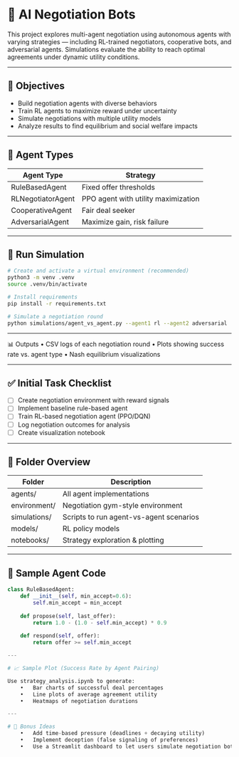 # 🤝 AI Negotiation Bots

This project explores multi-agent negotiation using autonomous agents with varying strategies — including RL-trained negotiators, cooperative bots, and adversarial agents. Simulations evaluate the ability to reach optimal agreements under dynamic utility conditions.

---

## 🎯 Objectives
- Build negotiation agents with diverse behaviors
- Train RL agents to maximize reward under uncertainty
- Simulate negotiations with multiple utility models
- Analyze results to find equilibrium and social welfare impacts

---

## 🧠 Agent Types
| Agent Type         | Strategy                      |
|--------------------|-------------------------------|
| RuleBasedAgent     | Fixed offer thresholds        |
| RLNegotiatorAgent  | PPO agent with utility maximization |
| CooperativeAgent   | Fair deal seeker              |
| AdversarialAgent   | Maximize gain, risk failure   |

---

## 🚀 Run Simulation

```bash
# Create and activate a virtual environment (recommended)
python3 -m venv .venv
source .venv/bin/activate

# Install requirements
pip install -r requirements.txt

# Simulate a negotiation round
python simulations/agent_vs_agent.py --agent1 rl --agent2 adversarial
```

---

📊 Outputs
	•	CSV logs of each negotiation round
	•	Plots showing success rate vs. agent type
	•	Nash equilibrium visualizations

---

## ✅ Initial Task Checklist
- [ ] Create negotiation environment with reward signals
- [ ] Implement baseline rule-based agent
- [ ] Train RL-based negotiation agent (PPO/DQN)
- [ ] Log negotiation outcomes for analysis
- [ ] Create visualization notebook

---

## 📁 Folder Overview

| Folder             | Description                              |
|--------------------|------------------------------------------|           
| agents/            | All agent implementations                |
| environment/       | Negotiation gym-style environment        |
| simulations/       | Scripts to run agent-vs-agent scenarios  |
| models/            | RL policy models                         |
| notebooks/         | Strategy exploration & plotting          |

---

## 🧠 Sample Agent Code

```python
class RuleBasedAgent:
    def __init__(self, min_accept=0.6):
        self.min_accept = min_accept
    
    def propose(self, last_offer):
        return 1.0 - (1.0 - self.min_accept) * 0.9
    
    def respond(self, offer):
        return offer >= self.min_accept

---

# 📈 Sample Plot (Success Rate by Agent Pairing)

Use strategy_analysis.ipynb to generate:
	•	Bar charts of successful deal percentages
	•	Line plots of average agreement utility
	•	Heatmaps of negotiation durations

---

# 🔐 Bonus Ideas
	•	Add time-based pressure (deadlines + decaying utility)
	•	Implement deception (false signaling of preferences)
	•	Use a Streamlit dashboard to let users simulate negotiation bots in-browser

